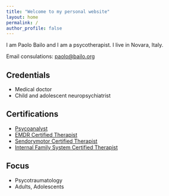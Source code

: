 ```yaml
---
title: "Welcome to my personal website"
layout: home
permalink: /
author_profile: false
---
```


I am Paolo Bailo and I am a psycotherapist. I live in Novara, Italy.

Email consulations: paolo@bailo.org

## Credentials

- Medical doctor
- Child and adolescent neuropsychiatrist

## Certifications

- [Psycoanalyst](https://www.centrotorinesedipsicoanalisi.it/chi-siamo/)
- [EMDR Certified Therapist](https://emdr.it/terapeuti/piemonte/provincia/novara/)
- [Sendorymotor Certified Therapist](https://sensorimotoritalia.it/terapeuti/paolo-bailo/)
- [Internal Family System Certified Therapist](https://ifs-institute.com/practitioners/all/96692)

## Focus
- Psycotraumatology
- Adults, Adolescents
